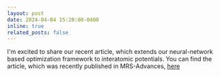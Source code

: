 ```yaml
---
layout: post
date: 2024-04-04 15:20:00-0400
inline: true
related_posts: false
---
```

I'm excited to share our recent article, which extends our neural-network based optimization framework to interatomic potentials.
You can find the article, which was recently published in MRS-Advances, [here](https://rdcu.be/dAEAX)
